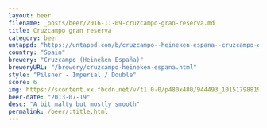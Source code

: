 ```yaml
---
layout: beer
filename: _posts/beer/2016-11-09-cruzcampo-gran-reserva.md
title: Cruzcampo gran reserva
category: beer
untappd: "https://untappd.com/b/cruzcampo--heineken-espana--cruzcampo-gran-reserva/15683"
country: "Spain"
brewery: "Cruzcampo (Heineken España)"
breweryURL: "/brewery/cruzcampo-heineken-espana.html"
style: "Pilsner - Imperial / Double"
score: 6
img: https://scontent.xx.fbcdn.net/v/t1.0-0/p480x480/944493_10151798819313745_233015169_n.jpg?_nc_cat=104&_nc_oc=AQlJ6e55YErIK7rPGj2TUaaYmWuw24wsZa3kfN78yt2vV9gCXdVUqQmjo8RuUTraFN8&_nc_ht=scontent.xx&oh=8dddda77697aa1c7c4dae3d4ace4d255&oe=5DB45412
beer-date: "2013-07-19"
desc: "A bit malty but mostly smooth"
permalink: /beer/:title.html
---
```

